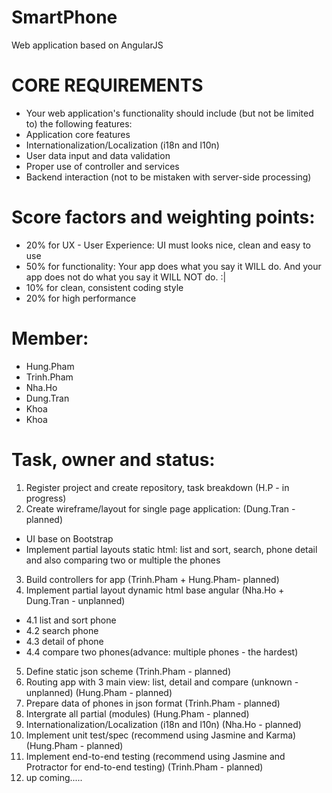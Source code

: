 SmartPhone
==========

Web application based on AngularJS

CORE REQUIREMENTS
==========
- Your web application's functionality should include (but not be limited to) the following features:
- Application core features
- Internationalization/Localization (i18n and l10n)
- User data input and data validation
- Proper use of controller and services
- Backend interaction (not to be mistaken with server-side processing)


Score factors and weighting points: 
==========
- 20% for UX - User Experience: UI must looks nice, clean and easy to use
- 50% for functionality: Your app does what you say it WILL do. And your app does not do what you say it WILL NOT do. :|
- 10% for clean, consistent coding style
- 20% for high performance



Member: 
==========
- Hung.Pham
- Trinh.Pham
- Nha.Ho
- Dung.Tran
- Khoa
- Khoa


Task, owner and status: 
==========
1. Register project and create repository, task breakdown (H.P - in progress)
2. Create wireframe/layout for single page application: (Dung.Tran - planned)
  - UI base on Bootstrap
  - Implement partial layouts static html: list and sort, search, phone detail and also comparing two or multiple the phones
3. Build controllers for app  (Trinh.Pham + Hung.Pham- planned)
4. Implement partial layout dynamic html base angular (Nha.Ho + Dung.Tran - unplanned)
  - 4.1 list and sort phone
  - 4.2 search phone
  - 4.3 detail of phone
  - 4.4 compare two phones(advance: multiple phones - the hardest)
5. Define static json scheme  (Trinh.Pham - planned)
6. Routing app with 3 main view: list, detail and compare (unknown - unplanned) (Hung.Pham - planned)
7. Prepare data of phones in json format (Trinh.Pham - planned)
8. Intergrate all partial (modules) (Hung.Pham - planned)
9. Internationalization/Localization (i18n and l10n) (Nha.Ho - planned)
10. Implement unit test/spec (recommend using Jasmine and Karma) (Hung.Pham - planned)
11. Implement end-to-end testing (recommend using Jasmine and Protractor for end-to-end testing) (Trinh.Pham - planned)
12. up coming.....
